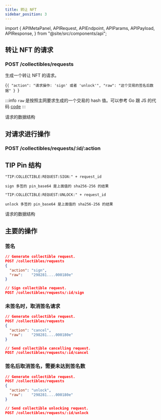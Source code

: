 ```yaml
---
title: 转让 NFT
sidebar_position: 3
---
```


import {
  APIMetaPanel,
  APIRequest,
  APIEndpoint,
  APIParams,
  APIPayload,
  APIResponse,
} from "@site/src/components/api";

## 转让 NFT 的请求

### POST /collectibles/requests

生成一个转让 NFT 的请求。

<APIEndpoint url="/collectibles/requests" />

<APIMetaPanel scope="Authorized" />

<APIPayload>{`{
  "action": "请求操作: 'sign' 或者 'unlock'",
  "raw": "这个交易的签名后数据"
}
`}</APIPayload>

:::info
`raw` 是按照主网要求生成的一个交易的 hash 值。可以参考 Go 跟 JS 的代码  [code](https://github.com/MixinNetwork/multisig-bot/tree/main/common)
:::

<APIRequest
  title="POST collectible request"
  method="POST"
  url='/collectibles/requests --data &apos;{"action": "sign", "raw": "298281....4952f95768b7d1a925c4189b912c343dbb000180e"}&apos;'
/>

请求的数据结构

<APIResponse name="collectible_request" />

## 对请求进行操作

### POST /collectibles/requests/:id/:action

<APIEndpoint url="/collectibles/requests/:id/:action" />

<APIMetaPanel scope="Authorized" />

<APIParams
  p-action="操作有: `sign`, `cancel` 跟 `unlock`"
  p-action-required={true}
  p-pin_base64="加密后的 PIN."
  p-pin-required={true}
/>

## TIP Pin 结构

```
"TIP:COLLECTIBLE:REQUEST:SIGN:" + request_id

sign 多签的 pin_base64 是上面值的 sha256-256 的结果

"TIP:COLLECTIBLE:REQUEST:UNLOCK:" + request_id

unlock 多签的 pin_base64 是上面值的 sha256-256 的结果
```

<APIRequest
  title="operate the collectible request"
  method="POST"
  url='/collectibles/requests/:id/:action --data &apos;{"pin": "YOUR_PIN"}&apos;'
/>

请求的数据结构

<APIResponse name="collectible_request" />

## 主要的操作

### 签名

```json
// Generate collectible request.
POST /collectibles/requests
{
  "action": "sign",
  "raw":    "298281....000180e"
}

// Sign collectible request.
POST /collectibles/requests/:id/sign
```

### 未签名时，取消签名请求

```json
// Generate collectible request.
POST /collectibles/requests
{
  "action": "cancel",
  "raw":    "298281....000180e"
}

// Send collectible cancelling request.
POST /collectibles/requests/:id/cancel
```

### 签名后取消签名，需要未达到签名数

```json
// Generate collectible request.
POST /collectibles/requests
{
  "action": "unlock",
  "raw":    "298281....000180e"
}

// Send collectible unlocking request.
POST /collectibles/requests/:id/unlock
```

